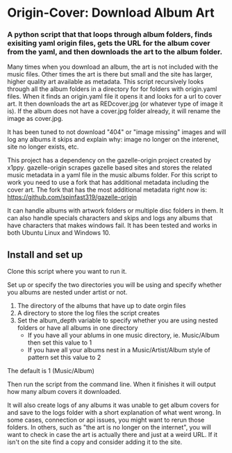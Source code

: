 # Origin-Cover: Download Album Art
### A python script that that loops through album folders, finds exisiting yaml origin files, gets the URL for the album cover from the yaml, and then downloads the art to the album folder.

Many times when you download an album, the art is not included with the music files. Other times the art is there but small and the site has larger, higher quality art available as metadata. This script recursively looks through all the album folders in a directory for for folders with origin.yaml files.  When it finds an origin.yaml file it opens it and looks for a url to cover art. It then downloads the art as REDcover.jpg (or whatever type of image it is). If the album does not have a cover.jpg folder already, it will rename the image as cover.jpg.

It has been tuned to not download "404" or "image missing" images and will log any albums it skips and explain why: image no longer on the interenet, site no longer exists, etc.

This project has a dependency on the gazelle-origin project created by x1ppy. gazelle-origin scrapes gazelle based sites and stores the related music metadata in a yaml file in the music albums folder. For this script to work you need to use a fork that has additional metadata including the cover art. The fork that has the most additional metadata right now is: https://github.com/spinfast319/gazelle-origin

It can handle albums with artwork folders or multiple disc folders in them. It can also handle specials characters and skips and logs any albums that have characters that makes windows fail. It has been tested and works in both Ubuntu Linux and Windows 10.

## Install and set up
Clone this script where you want to run it.

Set up or specify the two directories you will be using and specify whether you albums are nested under artist or not.
1. The directory of the albums that have up to date orgin files
2. A directory to store the log files the script creates
3. Set the album_depth variable to specify whether you are using nested folders or have all albums in one directory
   - If you have all your ablums in one music directory, ie. Music/Album then set this value to 1
   - If you have all your albums nest in a Music/Artist/Album style of pattern set this value to 2

The default is 1 (Music/Album)

Then run the script from the command line.  When it finishes it will output how many album covers it downloaded.

It will also create logs of any albums it was unable to get album covers for and save to the logs folder with a short explanation of what went wrong. In some cases, connection or api issues, you might want to rerun those folders. In others, such as "the art is no longer on the internet", you will want to check in case the art is actually there and just at a weird URL. If it isn't on the site find a copy and consider adding it to the site. 
